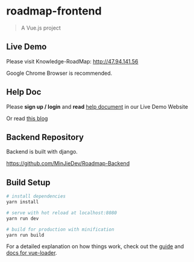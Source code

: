# roadmap-frontend

> A Vue.js project

## Live Demo

Please visit Knowledge-RoadMap: http://47.94.141.56

Google Chrome Browser is recommended.

## Help Doc

Please **sign up / login** and **read** [help document](http://47.94.141.56/essayReader?sharedId=a1cfabe9f960cc061868020f210575455fb87abaa710cabbdad1379870d11e70/) in our Live Demo Website

Or read [this blog](https://www.cnblogs.com/minjiekaifa/p/13080164.html)

## Backend Repository

Backend is built with django.

https://github.com/MinJieDev/Roadmap-Backend

## Build Setup

``` bash
# install dependencies
yarn install

# serve with hot reload at localhost:8080
yarn run dev

# build for production with minification
yarn run build
```

For a detailed explanation on how things work, check out the [guide](http://vuejs-templates.github.io/webpack/) and [docs for vue-loader](http://vuejs.github.io/vue-loader).
